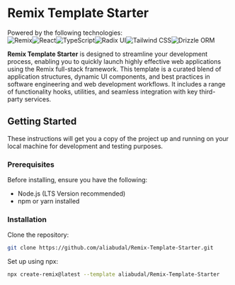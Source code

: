 # Remix Template Starter

Powered by the following technologies:  
![Remix](https://img.shields.io/badge/Remix-000000?style=flat-square&logo=remix&logoColor=white)![React](https://img.shields.io/badge/React-61DAFB?style=flat-square&logo=react&logoColor=white)![TypeScript](https://img.shields.io/badge/TypeScript-3178C6?style=flat-square&logo=typescript&logoColor=white)![Radix UI](https://img.shields.io/badge/Radix_UI-111111?style=flat-square&logo=framer&logoColor=white)![Tailwind CSS](https://img.shields.io/badge/-Tailwind_CSS-06B6D4?style=flat-square&logo=tailwindcss&logoColor=white)![Drizzle ORM](https://img.shields.io/badge/drizzle-black?logo=Drizzle)

**Remix Template Starter** is designed to streamline your development process, enabling you to quickly launch highly effective web applications using the Remix full-stack framework. This template is a curated blend of application structures, dynamic UI components, and best practices in software engineering and web development workflows. It includes a range of functionality hooks, utilities, and seamless integration with key third-party services.


## Getting Started

These instructions will get you a copy of the project up and running on your local machine for development and testing purposes.

### Prerequisites

Before installing, ensure you have the following:
- Node.js (LTS Version recommended)
- npm or yarn installed

### Installation

Clone the repository:

```sh
git clone https://github.com/aliabudal/Remix-Template-Starter.git
```

Set up using npx:
```sh
npx create-remix@latest --template aliabudal/Remix-Template-Starter
```